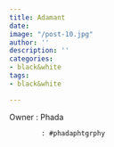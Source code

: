 ```yaml
---
title: Adamant
date: 
image: "/post-10.jpg"
author: ''
description: ''
categories:
- black&white
tags:
- black&white

---
```

Owner : Phada

            : #phadaphtgrphy
